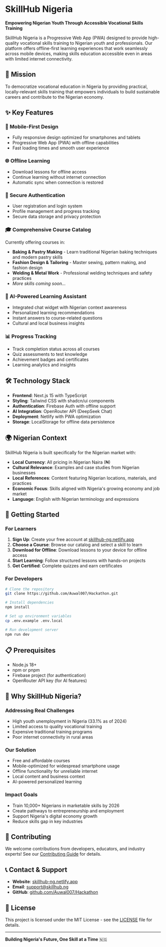 # SkillHub Nigeria

**Empowering Nigerian Youth Through Accessible Vocational Skills Training**

SkillHub Nigeria is a Progressive Web App (PWA) designed to provide high-quality vocational skills training to Nigerian youth and professionals. Our platform offers offline-first learning experiences that work seamlessly across mobile devices, making skills education accessible even in areas with limited internet connectivity.

## 🎯 Mission

To democratize vocational education in Nigeria by providing practical, locally-relevant skills training that empowers individuals to build sustainable careers and contribute to the Nigerian economy.

## ✨ Key Features

### 📱 **Mobile-First Design**
- Fully responsive design optimized for smartphones and tablets
- Progressive Web App (PWA) with offline capabilities
- Fast loading times and smooth user experience

### 🌐 **Offline Learning**
- Download lessons for offline access
- Continue learning without internet connection
- Automatic sync when connection is restored

### 🔐 **Secure Authentication**
- User registration and login system
- Profile management and progress tracking
- Secure data storage and privacy protection

### 🎓 **Comprehensive Course Catalog**
Currently offering courses in:
- **Baking & Pastry Making** - Learn traditional Nigerian baking techniques and modern pastry skills
- **Fashion Design & Tailoring** - Master sewing, pattern making, and fashion design
- **Welding & Metal Work** - Professional welding techniques and safety practices
- *More skills coming soon...*

### 🤖 **AI-Powered Learning Assistant**
- Integrated chat widget with Nigerian context awareness
- Personalized learning recommendations
- Instant answers to course-related questions
- Cultural and local business insights

### 📊 **Progress Tracking**
- Track completion status across all courses
- Quiz assessments to test knowledge
- Achievement badges and certificates
- Learning analytics and insights

## 🛠 Technology Stack

- **Frontend**: Next.js 15 with TypeScript
- **Styling**: Tailwind CSS with shadcn/ui components
- **Authentication**: Firebase Auth with offline support
- **AI Integration**: OpenRouter API (DeepSeek Chat)
- **Deployment**: Netlify with PWA optimization
- **Storage**: LocalStorage for offline data persistence

## 🌍 Nigerian Context

SkillHub Nigeria is built specifically for the Nigerian market with:

- **Local Currency**: All pricing in Nigerian Naira (₦)
- **Cultural Relevance**: Examples and case studies from Nigerian businesses
- **Local References**: Content featuring Nigerian locations, materials, and practices
- **Economic Focus**: Skills aligned with Nigeria's growing economy and job market
- **Language**: English with Nigerian terminology and expressions

## 🚀 Getting Started

### For Learners

1. **Sign Up**: Create your free account at [skillhub-ng.netlify.app](https://skillhub-ng.netlify.app)
2. **Choose a Course**: Browse our catalog and select a skill to learn
3. **Download for Offline**: Download lessons to your device for offline access
4. **Start Learning**: Follow structured lessons with hands-on projects
5. **Get Certified**: Complete quizzes and earn certificates

### For Developers

```bash
# Clone the repository
git clone https://github.com/Auwal007/Hackathon.git

# Install dependencies
npm install

# Set up environment variables
cp .env.example .env.local

# Run development server
npm run dev
```

## 📋 Prerequisites

- Node.js 18+ 
- npm or pnpm
- Firebase project (for authentication)
- OpenRouter API key (for AI features)

## 🌟 Why SkillHub Nigeria?

### **Addressing Real Challenges**
- High youth unemployment in Nigeria (33.1% as of 2024)
- Limited access to quality vocational training
- Expensive traditional training programs
- Poor internet connectivity in rural areas

### **Our Solution**
- Free and affordable courses
- Mobile-optimized for widespread smartphone usage
- Offline functionality for unreliable internet
- Local content and business context
- AI-powered personalized learning

### **Impact Goals**
- Train 10,000+ Nigerians in marketable skills by 2026
- Create pathways to entrepreneurship and employment
- Support Nigeria's digital economy growth
- Reduce skills gap in key industries

## 🤝 Contributing

We welcome contributions from developers, educators, and industry experts! See our [Contributing Guide](.github/CONTRIBUTING.md) for details.

## 📞 Contact & Support

- **Website**: [skillhub-ng.netlify.app](https://skillhub-ng.netlify.app)
- **Email**: support@skillhub.ng
- **GitHub**: [github.com/Auwal007/Hackathon](https://github.com/Auwal007/Hackathon)

## 📄 License

This project is licensed under the MIT License - see the [LICENSE](LICENSE) file for details.

---

**Building Nigeria's Future, One Skill at a Time** 🇳🇬

